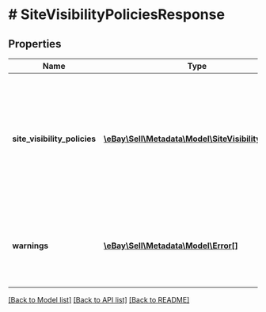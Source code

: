 # # SiteVisibilityPoliciesResponse

## Properties

Name | Type | Description | Notes
------------ | ------------- | ------------- | -------------
**site_visibility_policies** | [**\eBay\Sell\Metadata\Model\SiteVisibilityPolicy[]**](SiteVisibilityPolicy.md) | This array contains applicable policy metadata for the leaf categories returned for the marketplace specified in the path parameter &lt;b&gt;marketplace_id&lt;/b&gt; and optionally limited by only those leaf category IDs specified in the query parameter &lt;b&gt;filter&lt;/b&gt;. | [optional]
**warnings** | [**\eBay\Sell\Metadata\Model\Error[]**](Error.md) | An array of the warnings that were generated as a result of the request. This field is not returned if no warnings were generated by the request. | [optional]

[[Back to Model list]](../../README.md#models) [[Back to API list]](../../README.md#endpoints) [[Back to README]](../../README.md)
